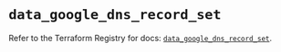 # `data_google_dns_record_set`

Refer to the Terraform Registry for docs: [`data_google_dns_record_set`](https://registry.terraform.io/providers/hashicorp/google/6.22.0/docs/data-sources/dns_record_set).
